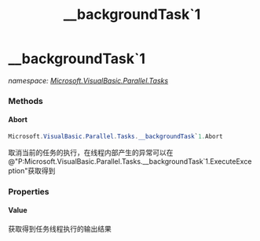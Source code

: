 ﻿---
title: __backgroundTask`1
---

# __backgroundTask`1
_namespace: [Microsoft.VisualBasic.Parallel.Tasks](N-Microsoft.VisualBasic.Parallel.Tasks.html)_





### Methods

#### Abort
```csharp
Microsoft.VisualBasic.Parallel.Tasks.__backgroundTask`1.Abort
```
取消当前的任务的执行，在线程内部产生的异常可以在@"P:Microsoft.VisualBasic.Parallel.Tasks.__backgroundTask`1.ExecuteException"获取得到


### Properties

#### Value
获取得到任务线程执行的输出结果
